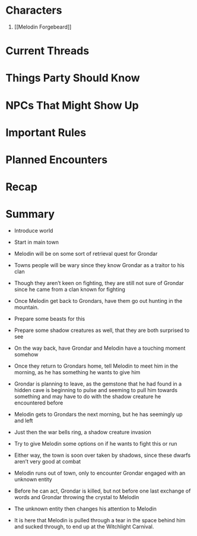 # Characters

1. [[Melodin Forgebeard]]

# Current Threads

# Things Party Should Know

# NPCs That Might Show Up

# Important Rules

# Planned Encounters

# Recap

# Summary

- Introduce world
- Start in main town
- Melodin will be on some sort of retrieval quest for Grondar
- Towns people will be wary since they know Grondar as a traitor to his clan

- Though they aren’t keen on fighting, they are still not sure of Grondar since he came from a clan known for fighting

- Once Melodin get back to Grondars, have them go out hunting in the mountain.

- Prepare some beasts for this
- Prepare some shadow creatures as well, that they are both surprised to see

- On the way back, have Grondar and Melodin have a touching moment somehow
- Once they return to Grondars home, tell Melodin to meet him in the morning, as he has something he wants to give him

- Grondar is planning to leave, as the gemstone that he had found in a hidden cave is beginning to pulse and seeming to pull him towards something and may have to do with the shadow creature he encountered before

- Melodin gets to Grondars the next morning, but he has seemingly up and left
- Just then the war bells ring, a shadow creature invasion

- Try to give Melodin some options on if he wants to fight this or run

- Either way, the town is soon over taken by shadows, since these dwarfs aren’t very good at combat
- Melodin runs out of town, only to encounter Grondar engaged with an unknown entity
- Before he can act, Grondar is killed, but not before one last exchange of words and Grondar throwing the crystal to Melodin
- The unknown entity then changes his attention to Melodin
- It is here that Melodin is pulled through a tear in the space behind him and sucked through, to end up at the Witchlight Carnival.
